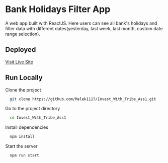 
# Bank Holidays Filter App

A web app built with ReactJS. Here users can see all bank's holidays and filter data with different dates(yesterday, last week, last month, custom date range selection).


## Deployed

[Visit Live Site](https://bank-holidays-filter.netlify.app)

  
## Run Locally

Clone the project

```bash
  git clone https://github.com/Malek1117/Invest_With_Tribe_Ass1.git
```

Go to the project directory

```bash
  cd Invest_With_Tribe_Ass1
```

Install dependencies

```bash
  npm install
```

Start the server

```bash
  npm run start
```
